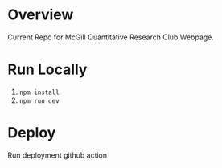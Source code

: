 # Overview

Current Repo for McGill Quantitative Research Club Webpage.

# Run Locally 

1. `npm install`
2. `npm run dev`

# Deploy

Run deployment github action
